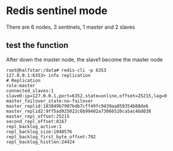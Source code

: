 # Redis sentinel mode

There are 6 nodes, 3 sentinels, 1 master and 2 slaves

## test the function

After down the master node, the slave1 become the master node

```shell
root@halfstar:/data# redis-cli -p 6353
127.0.0.1:6353> info replication
# Replication
role:master
connected_slaves:1
slave0:ip=127.0.0.1,port=6352,state=online,offset=25215,lag=0
master_failover_state:no-failover
master_replid:183849b7907bdb7cff49fc9439aa859354b88de6
master_replid2:9ff5ad925022c6b99402a73066520ca5ac4bd038
master_repl_offset:25215
second_repl_offset:8167
repl_backlog_active:1
repl_backlog_size:1048576
repl_backlog_first_byte_offset:792
repl_backlog_histlen:24424
```




